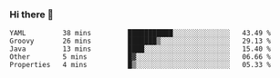 ### Hi there 👋

<!--
**urzz/urzz** is a ✨ _special_ ✨ repository because its `README.md` (this file) appears on your GitHub profile.

Here are some ideas to get you started:

- 🔭 I’m currently working on ...
- 🌱 I’m currently learning ...
- 👯 I’m looking to collaborate on ...
- 🤔 I’m looking for help with ...
- 💬 Ask me about ...
- 📫 How to reach me: ...
- 😄 Pronouns: ...
- ⚡ Fun fact: ...
-->

<!--START_SECTION:waka-->
```text
YAML         38 mins         ███████████░░░░░░░░░░░░░░   43.49 % 
Groovy       26 mins         ███████▒░░░░░░░░░░░░░░░░░   29.13 % 
Java         13 mins         ████░░░░░░░░░░░░░░░░░░░░░   15.40 % 
Other        5 mins          █▓░░░░░░░░░░░░░░░░░░░░░░░   06.66 % 
Properties   4 mins          █▒░░░░░░░░░░░░░░░░░░░░░░░   05.33 % 
```
<!--END_SECTION:waka-->

